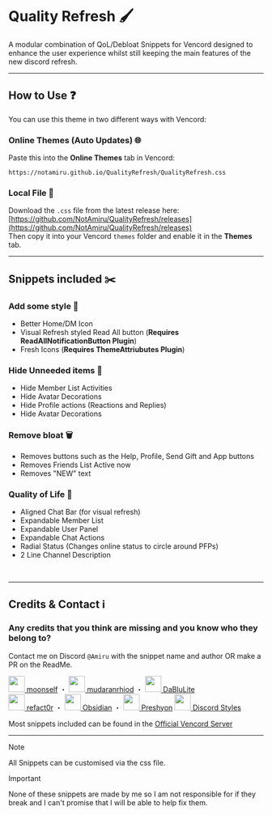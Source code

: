 # Quality Refresh 🖌️

A modular combination of QoL/Debloat Snippets for Vencord designed to enhance the user experience whilst still keeping the main features of the new discord refresh.

---

## How to Use ❓

You can use this theme in two different ways with Vencord:

### Online Themes (Auto Updates) 🌐
Paste this into the **Online Themes** tab in Vencord:
```
https://notamiru.github.io/QualityRefresh/QualityRefresh.css
```

### Local File 💾
Download the `.css` file from the latest release here:  
[https://github.com/NotAmiru/QualityRefresh/releases](https://github.com/NotAmiru/QualityRefresh/releases)   
Then copy it into your Vencord `themes` folder and enable it in the **Themes** tab.

---

## Snippets included ✂️   

 ### Add some style 🎨
 - Better Home/DM Icon
 - Visual Refresh styled Read All button (**Requires ReadAllNotificationButton Plugin**) 
 - Fresh Icons (**Requires ThemeAttriubutes Plugin**)
 ### Hide Unneeded items 🚫
 - Hide Member List Activities 
 - Hide Avatar Decorations
 - Hide Profile actions (Reactions and Replies)
 - Hide Avatar Decorations
 ### Remove bloat 🗑️ 
 - Removes buttons such as the Help, Profile, Send Gift and App buttons
 - Removes Friends List Active now
 - Removes "NEW" text
### Quality of Life 🌈
 - Aligned Chat Bar (for visual refresh)  
 - Expandable Member List
 - Expandable User Panel
 - Expandable Chat Actions
 - Radial Status (Changes online status to circle around PFPs)
 - 2 Line Channel Description   
<br>
  
 ---

## Credits & Contact ℹ️

### Any credits that you think are missing and you know who they belong to? 
Contact me on Discord `@Amiru` with the snippet name and author OR make a PR on the ReadMe.

<p align="left">
  <a href="https://github.com/lithwack"><img src="https://github.com/lithwack.png" width="32"/> moonself</a> ・
  <a href="https://github.com/mudaranrhiod"><img src="https://github.com/mudaranrhiod.png" width="32"/> mudaranrhiod</a> ・
  <a href="https://github.com/dablulite"><img src="https://github.com/dablulite.png" width="32"/> DaBluLite</a><br>
  <a href="https://github.com/refact0r"><img src="https://github.com/refact0r.png" width="32"/> refact0r</a> ・
  <a href="https://github.com/Obsidianninja11"><img src="https://github.com/Obsidianninja11.png" width="32"/> Obsidian</a> ・
  <a href="https://github.com/madmaxgrey"><img src="https://github.com/madmaxgrey.png" width="32"/> Preshyon</a>
  <a href="https://github.com/DiscordStyles"><img src="https://github.com/DiscordStyles.png" width="32"/> Discord Styles</a>
</p>
 

Most snippets included can be found in the [Official Vencord Server](https://discord.gg/E5qGbcTX)   

---

> [!NOTE]
> All Snippets can be customised via the css file.   

>[!IMPORTANT]
> None of these snippets are made by me so I am not responsible for if they break and I can't promise that I will be able to help fix them.